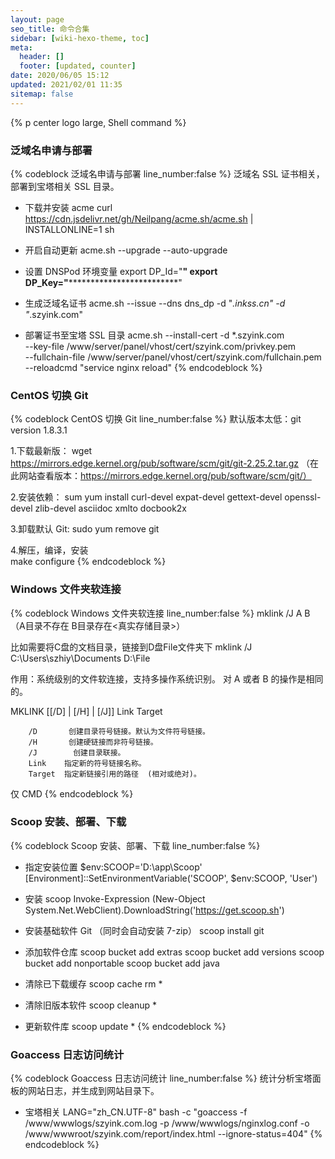 ```yaml
---
layout: page
seo_title: 命令合集
sidebar: [wiki-hexo-theme, toc]
meta:
  header: []
  footer: [updated, counter]
date: 2020/06/05 15:12
updated: 2021/02/01 11:35
sitemap: false
---
```


{% p center logo large, Shell command %}

### 泛域名申请与部署

{% codeblock 泛域名申请与部署 line_number:false %}
泛域名 SSL 证书相关，部署到宝塔相关 SSL 目录。

- 下载并安装 acme
curl https://cdn.jsdelivr.net/gh/Neilpang/acme.sh/acme.sh | INSTALLONLINE=1  sh

- 开启自动更新
acme.sh --upgrade --auto-upgrade

- 设置 DNSPod 环境变量
export DP_Id="******"
export DP_Key="*******************************"

- 生成泛域名证书
acme.sh --issue --dns dns_dp -d "*.inkss.cn" -d "*.szyink.com"

- 部署证书至宝塔 SSL 目录
acme.sh --install-cert -d *.szyink.com \
--key-file       /www/server/panel/vhost/cert/szyink.com/privkey.pem  \
--fullchain-file /www/server/panel/vhost/cert/szyink.com/fullchain.pem \
--reloadcmd     "service nginx reload"
{% endcodeblock %}

### CentOS 切换 Git

{% codeblock CentOS 切换 Git line_number:false %}
默认版本太低：git version 1.8.3.1

1.下载最新版：
  wget https://mirrors.edge.kernel.org/pub/software/scm/git/git-2.25.2.tar.gz
  （在此网站查看版本：https://mirrors.edge.kernel.org/pub/software/scm/git/）

2.安装依赖：
  sum yum install curl-devel expat-devel gettext-devel openssl-devel zlib-devel asciidoc xmlto docbook2x

3.卸载默认
  Git: sudo yum remove git

4.解压，编译，安装  
  make configure
{% endcodeblock %}

### Windows 文件夹软连接

{% codeblock Windows 文件夹软连接 line_number:false %}
mklink /J A B    （A目录不存在  B目录存在<真实存储目录>）

比如需要将C盘的文档目录，链接到D盘File文件夹下
mklink /J C:\Users\szhiy\Documents D:\File

作用：系统级别的文件软连接，支持多操作系统识别。
对 A 或者 B 的操作是相同的。

MKLINK [[/D] | [/H] | [/J]] Link Target

        /D       创建目录符号链接。默认为文件符号链接。
        /H       创建硬链接而非符号链接。
        /J        创建目录联接。
        Link    指定新的符号链接名称。
        Target  指定新链接引用的路径  (相对或绝对)。

仅 CMD
{% endcodeblock %}

### Scoop 安装、部署、下载

{% codeblock Scoop 安装、部署、下载 line_number:false %}

- 指定安装位置
$env:SCOOP='D:\app\Scoop'
[Environment]::SetEnvironmentVariable('SCOOP', $env:SCOOP, 'User')

- 安装 scoop
Invoke-Expression (New-Object System.Net.WebClient).DownloadString('https://get.scoop.sh')

- 安装基础软件 Git （同时会自动安装 7-zip）
scoop install git

- 添加软件仓库
scoop bucket add extras
scoop bucket add versions
scoop bucket add nonportable
scoop bucket add java

- 清除已下载缓存
scoop cache rm *

- 清除旧版本软件
scoop cleanup *

- 更新软件库
scoop update *
{% endcodeblock %}

### Goaccess 日志访问统计

{% codeblock Goaccess 日志访问统计 line_number:false %}
统计分析宝塔面板的网站日志，并生成到网站目录下。

- 宝塔相关
LANG="zh_CN.UTF-8" bash -c "goaccess -f /www/wwwlogs/szyink.com.log -p /www/wwwlogs/nginxlog.conf -o /www/wwwroot/szyink.com/report/index.html --ignore-status=404"
{% endcodeblock %}
